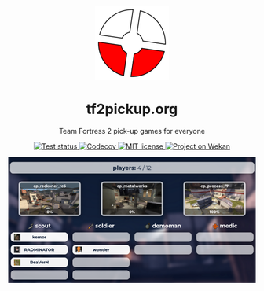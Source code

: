 <p align="center">
  <a href="https://tf2pickup.pl">
    <img src="images/logo.png" alt="tf2pickup.pl logo" width="150" height="150">
  </a>
</p>

<h1 align="center">tf2pickup.org</h1>

<p align="center">Team Fortress 2 pick-up games for everyone</p>

<p align="center">
  <a href="https://github.com/tf2pickup-pl/client/actions?query=workflow%3Atest">
    <img src="https://github.com/tf2pickup-pl/client/workflows/test/badge.svg" alt="Test status">
  </a>

  <a href="https://codecov.io/gh/tf2pickup-pl/client">
    <img src="https://codecov.io/gh/tf2pickup-pl/client/branch/master/graph/badge.svg" alt="Codecov">
  </a>

  <a href="https://opensource.org/licenses/MIT">
    <img src="https://img.shields.io/badge/License-MIT-yellow.svg" alt="MIT license">
  </a>

  <a href="https://w.supra.tf/b/xYYTewYR5RcvfHBZ8/tf2pickup-pl">
    <img src="https://img.shields.io/badge/project-wekan-%2300aecc.svg" alt="Project on Wekan">
  </a>
</p>

<p align="center">
  <img src="images/screenshot.png" alt="screenshot">
</P>

